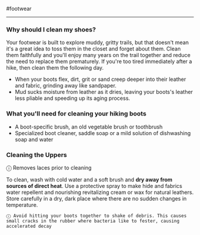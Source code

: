 #footwear 

---

### Why should I clean my shoes?
Your footwear is built to explore muddy, gritty trails, but that doesn't mean it's a great idea to toss them in the closet and forget about them. Clean them faithfully and you'll enjoy many years on the trail together and reduce the need to replace them prematurely. If you're too tired immediately after a hike, then clean them the following day. 

- When your boots flex, dirt, grit or sand creep deeper into their leather and fabric, grinding away like sandpaper.
- Mud sucks moisture from leather as it dries, leaving your boots's leather less pliable and speeding up its aging process.

### What you'll need for cleaning your hiking boots

- A boot-specific brush, an old vegetable brush or toothbrush
- Specialized boot cleaner, saddle soap or a mild solution of dishwashing soap and water

### Cleaning the Uppers

ⓘ Removes laces prior to cleaning


To clean, wash with cold water and a soft brush and **dry away from sources of direct heat**. Use a protective spray to make hide and fabrics water repellent and nourishing revitalizing cream or wax for natural leathers.
Store carefully in a dry, dark place where there are no sudden changes in temperature. 

	ⓘ Avoid hitting your boots together to shake of debris. This causes small cracks in the rubber where bacteria like to fester, causing accelerated decay

